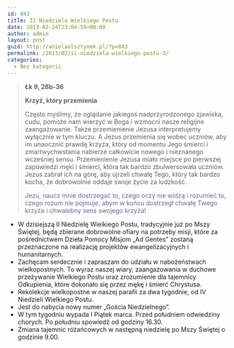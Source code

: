 ```yaml
---
id: 843
title: II Niedziela Wielkiego Postu
date: 2013-02-24T23:04:59+00:00
author: admin
layout: post
guid: http://anielaolsztynek.pl/?p=843
permalink: /2013/02/ii-niedziela-wielkiego-postu-3/
categories:
  - Bez kategorii
---
```

> **Łk 9, 28b-36**
> 
> **Krzyż, który przemienia**
> 
> Często myślimy, że oglądanie jakiegoś nadprzyrodzonego zjawiska, cudu, pomoże nam wierzyć w Boga i wzmocni nasze religijne zaangażowanie. Także przemienienie Jezusa interpretujemy wyłącznie w tym kluczu. A Jezus przemienia się wobec uczniów, aby im unaocznić prawdę krzyża, który od momentu Jego śmierci i zmartwychwstania nabierze całkowicie nowego i nieznanego wcześniej sensu. Przemienienie Jezusa miało miejsce po pierwszej zapowiedzi męki i śmierci, która tak bardzo zbulwersowała uczniów. Jezus zabrał ich na górę, aby ujrzeli chwałę Tego, który tak bardzo kocha, że dobrowolnie oddaje swoje życie za ludzkość.
> 
> <span style="color: #666699;">Jezu, naucz mnie dostrzegać to, czego oczy nie widzą i rozumieć to, czego rozum nie pojmuje, abym w końcu dostrzegł chwałę Twego krzyża i chwalebny sens swojego krzyża!</span>

  * W dzisiejszą II Niedzielę Wielkiego Postu, tradycyjnie już po Mszy Świętej, będą zbierane dobrowolne ofiary na potrzeby misji, które za pośrednictwem Dzieła Pomocy Misjom &#8222;Ad Gentes&#8221; zostaną przeznaczone na realizację projektów ewangelizacyjnych i humanitarnych.
  * Zachęcam serdecznie i zapraszam do udziału w nabożeństwach wielkopostnych. To wyraz naszej wiary, zaangażowania w duchowe przeżywanie Wielkiego Postu oraz zrozumienie dla tajemnicy Odkupienia, które dokonało się przez mękę i śmierć Chrystusa.
  * Rekolekcje wielkopostne w naszej parafii za dwa tygodnie, od IV Niedzieli Wielkiego Postu.
  * Jest do nabycia nowy numer &#8222;Gościa Niedzielnego&#8221;.
  * W tym tygodniu wypada I Piątek marca. Przed południem odwiedziny chorych. Po południu spowiedź od godziny 16.30.
  * Zmiana tajemnic różańcowych w następną niedzielę po Mszy Świętej o godzinie 9.00.